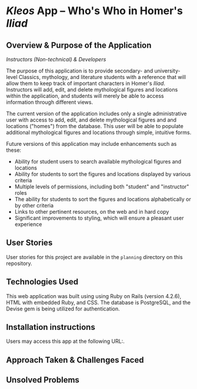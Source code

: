 *Kleos* App – Who's Who in Homer's *Iliad*
==========================================

Overview & Purpose of the Application
-------------------------------------
*Instructors (Non-technical) & Developers*

The purpose of this application is to provide secondary- and university-level Classics, mythology, and literature students with a reference that will allow them to keep track of important characters in Homer's *Iliad*. Instructors will add, edit, and delete mythological figures and locations within the application, and students will merely be able to access information through different views.

The current version of the application includes only a single administrative user with access to add, edit, and delete mythological figures and and locations ("homes") from the database. This user will be able to populate additional mythological figures and locations through simple, intuitive forms.

Future versions of this application may include enhancements such as these:
* Ability for student users to search available mythological figures and locations
* Ability for students to sort the figures and locations displayed by various criteria
* Multiple levels of permissions, including both "student" and "instructor" roles
* The ability for students to sort the figures and locations alphabetically or by other criteria
* Links to other pertinent resources, on the web and in hard copy
* Significant improvements to styling, which will ensure a pleasant user experience


User Stories
------------

User stories for this project are available in the `planning` directory on this repository.


Technologies Used
-----------------

This web application was built using using Ruby on Rails (version 4.2.6), HTML with embedded Ruby, and CSS. The database is PostgreSQL, and the Devise gem is being utilized for authentication.


Installation instructions
-------------------------

Users may access this app at the following URL:.


Approach Taken & Challenges Faced
---------------------------------




Unsolved Problems
-----------------
